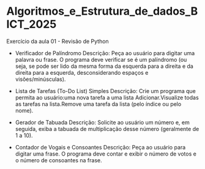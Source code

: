 # Algoritmos_e_Estrutura_de_dados_BICT_2025

Exercício da aula 01 - Revisão de Python

- Verificador de Palíndromo
Descrição: Peça ao usuário para digitar uma palavra ou frase. O programa deve verificar se é um palíndromo (ou seja, se pode ser lido da mesma forma da esquerda para a direita e da direita para a esquerda, desconsiderando espaços e visões/minúsculas).

- Lista de Tarefas (To-Do List) Simples
Descrição: Crie um programa que permita ao usuário:uma nova tarefa a uma lista Adicionar.Visualize todas as tarefas na lista.Remove uma tarefa da lista (pelo índice ou pelo nome).

- Gerador de Tabuada
Descrição: Solicite ao usuário um número e, em seguida, exiba a tabuada de multiplicação desse número (geralmente de 1 a 10).

- Contador de Vogais e Consoantes
Descrição: Peça ao usuário para digitar uma frase. O programa deve contar e exibir o número de votos e o número de consoantes na frase.
